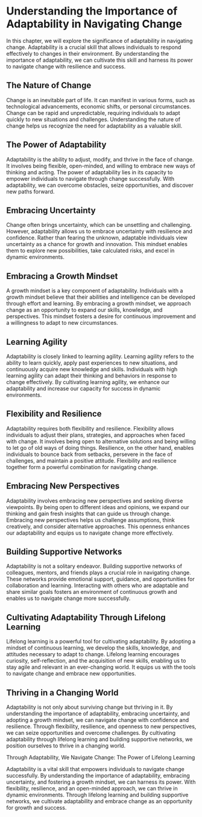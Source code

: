 Understanding the Importance of Adaptability in Navigating Change
============================================================================

In this chapter, we will explore the significance of adaptability in navigating change. Adaptability is a crucial skill that allows individuals to respond effectively to changes in their environment. By understanding the importance of adaptability, we can cultivate this skill and harness its power to navigate change with resilience and success.

**The Nature of Change**
------------------------

Change is an inevitable part of life. It can manifest in various forms, such as technological advancements, economic shifts, or personal circumstances. Change can be rapid and unpredictable, requiring individuals to adapt quickly to new situations and challenges. Understanding the nature of change helps us recognize the need for adaptability as a valuable skill.

**The Power of Adaptability**
-----------------------------

Adaptability is the ability to adjust, modify, and thrive in the face of change. It involves being flexible, open-minded, and willing to embrace new ways of thinking and acting. The power of adaptability lies in its capacity to empower individuals to navigate through change successfully. With adaptability, we can overcome obstacles, seize opportunities, and discover new paths forward.

**Embracing Uncertainty**
-------------------------

Change often brings uncertainty, which can be unsettling and challenging. However, adaptability allows us to embrace uncertainty with resilience and confidence. Rather than fearing the unknown, adaptable individuals view uncertainty as a chance for growth and innovation. This mindset enables them to explore new possibilities, take calculated risks, and excel in dynamic environments.

**Embracing a Growth Mindset**
------------------------------

A growth mindset is a key component of adaptability. Individuals with a growth mindset believe that their abilities and intelligence can be developed through effort and learning. By embracing a growth mindset, we approach change as an opportunity to expand our skills, knowledge, and perspectives. This mindset fosters a desire for continuous improvement and a willingness to adapt to new circumstances.

**Learning Agility**
--------------------

Adaptability is closely linked to learning agility. Learning agility refers to the ability to learn quickly, apply past experiences to new situations, and continuously acquire new knowledge and skills. Individuals with high learning agility can adapt their thinking and behaviors in response to change effectively. By cultivating learning agility, we enhance our adaptability and increase our capacity for success in dynamic environments.

**Flexibility and Resilience**
------------------------------

Adaptability requires both flexibility and resilience. Flexibility allows individuals to adjust their plans, strategies, and approaches when faced with change. It involves being open to alternative solutions and being willing to let go of old ways of doing things. Resilience, on the other hand, enables individuals to bounce back from setbacks, persevere in the face of challenges, and maintain a positive attitude. Flexibility and resilience together form a powerful combination for navigating change.

**Embracing New Perspectives**
------------------------------

Adaptability involves embracing new perspectives and seeking diverse viewpoints. By being open to different ideas and opinions, we expand our thinking and gain fresh insights that can guide us through change. Embracing new perspectives helps us challenge assumptions, think creatively, and consider alternative approaches. This openness enhances our adaptability and equips us to navigate change more effectively.

**Building Supportive Networks**
--------------------------------

Adaptability is not a solitary endeavor. Building supportive networks of colleagues, mentors, and friends plays a crucial role in navigating change. These networks provide emotional support, guidance, and opportunities for collaboration and learning. Interacting with others who are adaptable and share similar goals fosters an environment of continuous growth and enables us to navigate change more successfully.

**Cultivating Adaptability Through Lifelong Learning**
------------------------------------------------------

Lifelong learning is a powerful tool for cultivating adaptability. By adopting a mindset of continuous learning, we develop the skills, knowledge, and attitudes necessary to adapt to change. Lifelong learning encourages curiosity, self-reflection, and the acquisition of new skills, enabling us to stay agile and relevant in an ever-changing world. It equips us with the tools to navigate change and embrace new opportunities.

**Thriving in a Changing World**
--------------------------------

Adaptability is not only about surviving change but thriving in it. By understanding the importance of adaptability, embracing uncertainty, and adopting a growth mindset, we can navigate change with confidence and resilience. Through flexibility, resilience, and openness to new perspectives, we can seize opportunities and overcome challenges. By cultivating adaptability through lifelong learning and building supportive networks, we position ourselves to thrive in a changing world.

Through Adaptability, We Navigate Change: The Power of Lifelong Learning

Adaptability is a vital skill that empowers individuals to navigate change successfully. By understanding the importance of adaptability, embracing uncertainty, and fostering a growth mindset, we can harness its power. With flexibility, resilience, and an open-minded approach, we can thrive in dynamic environments. Through lifelong learning and building supportive networks, we cultivate adaptability and embrace change as an opportunity for growth and success.
